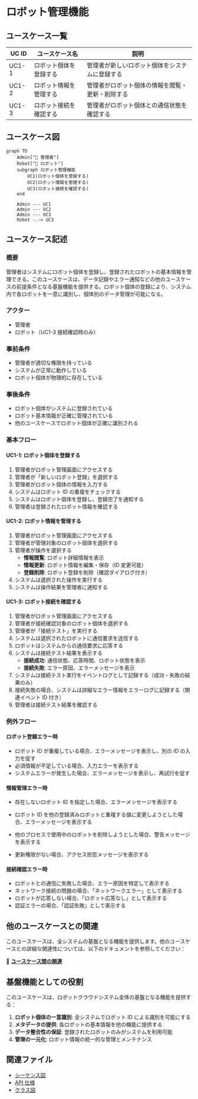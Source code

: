 # ロボット管理機能

## ユースケース一覧

| UC ID | ユースケース名         | 説明                                             |
| ----- | ---------------------- | ------------------------------------------------ |
| UC1-1 | ロボット個体を登録する | 管理者が新しいロボット個体をシステムに登録する   |
| UC1-2 | ロボット情報を管理する | 管理者がロボット個体の情報を閲覧・更新・削除する |
| UC1-3 | ロボット接続を確認する | 管理者がロボット個体との通信状態を確認する       |

## ユースケース図

```mermaid
graph TD
    Admin["👤 管理者"]
    Robot["🤖 ロボット"]
    subgraph ロボット管理機能
        UC1(ロボット個体を登録する)
        UC2(ロボット情報を管理する)
        UC3(ロボット接続を確認する)
    end

    Admin --- UC1
    Admin --- UC2
    Admin --- UC3
    Robot -.-> UC3
```

## ユースケース記述

### 概要

管理者はシステムにロボット個体を登録し、登録されたロボットの基本情報を管理できる。このユースケースは、データ記録やエラー通知などの他のユースケースの前提条件となる基盤機能を提供する。ロボット個体の登録により、システム内で各ロボットを一意に識別し、個体別のデータ管理が可能になる。

### アクター

- 管理者
- ロボット（UC1-3 接続確認時のみ）

### 事前条件

- 管理者が適切な権限を持っている
- システムが正常に動作している
- ロボット個体が物理的に存在している

### 事後条件

- ロボット個体がシステムに登録されている
- ロボット基本情報が正確に管理されている
- 他のユースケースでロボット個体が正確に識別される

### 基本フロー

#### UC1-1: ロボット個体を登録する

1. 管理者がロボット管理画面にアクセスする
2. 管理者が「新しいロボット登録」を選択する
3. 管理者がロボット個体の情報を入力する
4. システムはロボット ID の重複をチェックする
5. システムはロボット個体を登録し、登録完了を通知する
6. 管理者は登録されたロボット情報を確認する

#### UC1-2: ロボット情報を管理する

1. 管理者がロボット管理画面にアクセスする
2. 管理者が管理対象のロボット個体を選択する
3. 管理者が操作を選択する
   - **情報閲覧**: ロボット詳細情報を表示
   - **情報更新**: ロボット情報を編集・保存（ID 変更可能）
   - **登録削除**: ロボット登録を削除（確認ダイアログ付き）
4. システムは選択された操作を実行する
5. システムは操作結果を管理者に通知する

#### UC1-3: ロボット接続を確認する

1. 管理者がロボット管理画面にアクセスする
2. 管理者が接続確認対象のロボット個体を選択する
3. 管理者が「接続テスト」を実行する
4. システムは選択されたロボットに通信要求を送信する
5. ロボットはシステムからの通信要求に応答する
6. システムは接続テスト結果を表示する
   - **接続成功**: 通信状態、応答時間、ロボット状態を表示
   - **接続失敗**: エラー原因、エラーメッセージを表示
7. システムは接続テスト実行をイベントログとして記録する（成功・失敗の結果のみ）
8. 接続失敗の場合、システムは詳細なエラー情報をエラーログに記録する（関連イベント ID 付き）
9. 管理者は接続テスト結果を確認する

### 例外フロー

#### ロボット登録エラー時

- ロボット ID が重複している場合、エラーメッセージを表示し、別の ID の入力を促す
- 必須情報が不足している場合、入力エラーを表示する
- システムエラーが発生した場合、エラーメッセージを表示し、再試行を促す

#### 情報管理エラー時

- 存在しないロボット ID を指定した場合、エラーメッセージを表示する
- ロボット ID を他の登録済みロボットと重複する値に変更しようとした場合、エラーメッセージを表示する

- 他のプロセスで使用中のロボットを削除しようとした場合、警告メッセージを表示する
- 更新権限がない場合、アクセス拒否メッセージを表示する

#### 接続確認エラー時

- ロボットとの通信に失敗した場合、エラー原因を特定して表示する
- ネットワーク接続の問題の場合、「ネットワークエラー」として表示する
- ロボットが応答しない場合、「ロボット応答なし」として表示する
- 認証エラーの場合、「認証失敗」として表示する

## 他のユースケースとの関連

このユースケースは、全システムの基盤となる機能を提供します。他のユースケースとの詳細な関連性については、以下のドキュメントを参照してください：

📖 **[ユースケース間の関連](../usecase_relationships.md)**

## 基盤機能としての役割

このユースケースは、ロボットクラウドシステム全体の基盤となる機能を提供する：

1. **ロボット個体の一意識別**: 全システムでロボット ID による識別を可能にする
2. **メタデータの提供**: 各ロボットの基本情報を他の機能に提供する
3. **データ整合性の保証**: 登録されたロボットのみがシステムを利用可能
4. **管理の一元化**: ロボット情報の統一的な管理とメンテナンス

## 関連ファイル

- [シーケンス図](sequence.md)
- [API 仕様](api_spec.md)
- [クラス図](class_diagram.pu)

